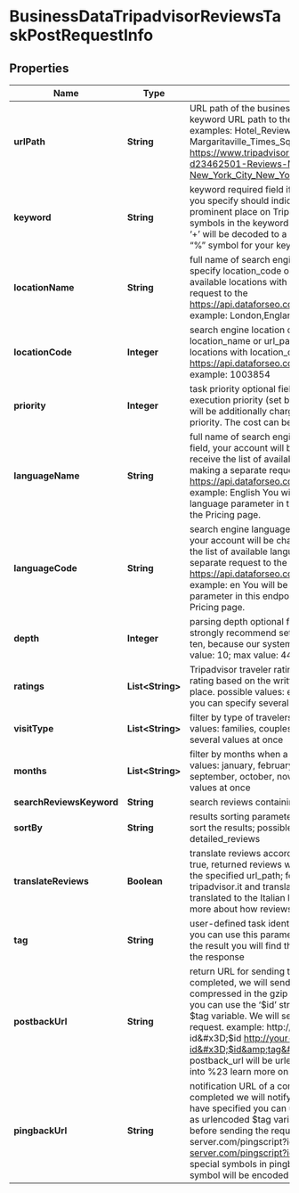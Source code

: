 

# BusinessDataTripadvisorReviewsTaskPostRequestInfo


## Properties

| Name | Type | Description | Notes |
|------------ | ------------- | ------------- | -------------|
|**urlPath** | **String** | URL path of the business entity required field if you do not specify keyword URL path to the Tripadvisor page of the business entity; examples: Hotel_Review-g60763-d23462501-Reviews-Margaritaville_Times_Square-New_York_City_New_York.html https://www.tripadvisor.com/Hotel_Review-g60763-d23462501-Reviews-Margaritaville_Times_Square-New_York_City_New_York.html |  [optional] |
|**keyword** | **String** | keyword required field if you do not specify url_path the keyword you specify should indicate a name of an existing business or prominent place on Tripadvisor; you can specify up to 700 symbols in the keyword filed; all %## will be decoded (plus symbol ‘+’ will be decoded to a space character); if you need to use the “%” symbol for your keyword, please specify it as “%25” |  [optional] |
|**locationName** | **String** | full name of search engine location required field if you don’t specify location_code or url_path you can receive the list of available locations with location_name by making a separate request to the https://api.dataforseo.com/v3/business_data/tripadvisor/locations example: London,England,United Kingdom |  [optional] |
|**locationCode** | **Integer** | search engine location code required field if you don’t specify location_name or url_path you can receive the list of available locations with location_code by making a separate request to the https://api.dataforseo.com/v3/business_data/tripadvisor/locations example: 1003854 |  [optional] |
|**priority** | **Integer** | task priority optional field can take the following values: 1 – normal execution priority (set by default) 2 – high execution priority You will be additionally charged for the tasks with high execution priority. The cost can be calculated on the Pricing page. |  [optional] |
|**languageName** | **String** | full name of search engine language optional field if you use this field, your account will be charged for one extra request you can receive the list of available languages with language_name by making a separate request to the https://api.dataforseo.com/v3/business_data/tripadvisor/languages example: English You will be additionally charged for setting a language parameter in this endpoint. The cost can be calculated on the Pricing page. |  [optional] |
|**languageCode** | **String** | search engine language code optional field if you use this field, your account will be charged for one extra request you can receive the list of available languages with language_code by making a separate request to the https://api.dataforseo.com/v3/business_data/tripadvisor/languages example: en You will be additionally charged for setting a language parameter in this endpoint. The cost can be calculated on the Pricing page. |  [optional] |
|**depth** | **Integer** | parsing depth optional field number of reviews in SERP; we strongly recommend setting the parsing depth in the multiples of ten, because our systems processes ten reviews in a row; default value: 10; max value: 4490 |  [optional] |
|**ratings** | **List&lt;String&gt;** | Tripadvisor traveler rating for a place of interest optional field rating based on the written reviews by a traveler after they visited a place. possible values: excellent, very_good, average, poor, terrible you can specify several values at once |  [optional] |
|**visitType** | **List&lt;String&gt;** | filter by type of travelers who left a review optional field possible values: families, couples, solo, business, friends you can specify several values at once |  [optional] |
|**months** | **List&lt;String&gt;** | filter by months when a traveler made a visit optional field possible values: january, february, march, april, may, april, june, july, august, september, october, november, december you can specify several values at once |  [optional] |
|**searchReviewsKeyword** | **String** | search reviews containing a specified keyword example: dessert |  [optional] |
|**sortBy** | **String** | results sorting parameters optional field you can use this field to sort the results; possible types of sorting: most_recent detailed_reviews |  [optional] |
|**translateReviews** | **Boolean** | translate reviews according to the URL path optional field if set to true, returned reviews will be translated to the language matching the specified url_path; for example, if url_path contains tripadvisor.it and translate_reviews is true, reviews will be translated to the Italian language; default value: true you can learn more about how reviews are translated in this Help Center article |  [optional] |
|**tag** | **String** | user-defined task identifier optional field the character limit is 255 you can use this parameter to identify the task and match it with the result you will find the specified tag value in the data object of the response |  [optional] |
|**postbackUrl** | **String** | return URL for sending task results optional field once the task is completed, we will send a POST request with its results compressed in the gzip format to the postback_url you specified you can use the ‘$id’ string as a $id variable and ‘$tag’ as urlencoded $tag variable. We will set the necessary values before sending the request. example: http://your-server.com/postbackscript?id&#x3D;$id http://your-server.com/postbackscript?id&#x3D;$id&amp;tag&#x3D;$tag Note: special symbols in postback_url will be urlencoded; i.a., the # symbol will be encoded into %23 learn more on our Help Center |  [optional] |
|**pingbackUrl** | **String** | notification URL of a completed task optional field when a task is completed we will notify you by GET request sent to the URL you have specified you can use the ‘$id’ string as a $id variable and ‘$tag’ as urlencoded $tag variable. We will set the necessary values before sending the request. example: http://your-server.com/pingscript?id&#x3D;$id http://your-server.com/pingscript?id&#x3D;$id&amp;tag&#x3D;$tag Note: special symbols in pingback_url will be urlencoded; i.a., the # symbol will be encoded into %23 learn more on our Help Center |  [optional] |



